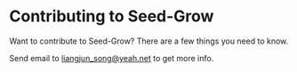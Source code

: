 # Contributing to Seed-Grow

Want to contribute to Seed-Grow? There are a few things you need to know.  

Send email to <liangjun_song@yeah.net> to get more info.